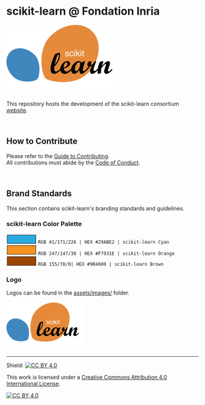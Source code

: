 # scikit-learn @ Fondation Inria

![scikit-learn logo](/assets/images/scikit-learn-logo.png)

This repository hosts the development of the scikit-learn consortium [website](https://scikit-learn-inria-fondation.github.io/website/).


&nbsp;
## How to Contribute
Please refer to the [Guide to Contributing](https://github.com/scikit-learn/blog/blob/main/CONTRIBUTING.md).       
All contributions must abide by the [Code of Conduct](https://github.com/scikit-learn/blog/blob/main/CODE-OF-CONDUCT.md).


&nbsp;
## Brand Standards
This section contains scikit-learn's branding standards and guidelines.

### scikit-learn Color Palette
![#29ABE2 Cyan](/assets/images/brand_images/colorswatch_29ABE2_cyan.png) `RGB 41/171/226 | HEX #29ABE2 | scikit-learn Cyan`      
![#F7931E Orange](/assets/images/brand_images/colorswatch_F7931E_orange.png)  `RGB 247/147/30 | HEX #F7931E | scikit-learn Orange`     
![#9B4600 Brown](/assets/images/brand_images/colorswatch_9B4600_brown.png) `RGB 155/70/0| HEX #9B4600 | scikit-learn Brown`     

### Logo
Logos can be found in the [assets/images/](https://github.com/scikit-learn/blog/tree/main/assets/images) folder. <br><br>
<img src="/assets/images/scikit-learn-logo.png" width="200">

___

Shield: [![CC BY 4.0][cc-by-shield]][cc-by]

This work is licensed under a
[Creative Commons Attribution 4.0 International License][cc-by].

[![CC BY 4.0][cc-by-image]][cc-by]

[cc-by]: http://creativecommons.org/licenses/by/4.0/
[cc-by-image]: https://i.creativecommons.org/l/by/4.0/88x31.png
[cc-by-shield]: https://img.shields.io/badge/License-CC%20BY%204.0-lightgrey.svg

